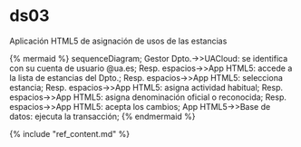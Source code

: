 # ds03

Aplicación HTML5 de asignación de usos de las estancias

{% mermaid %}
sequenceDiagram;
  Gestor Dpto.->>UACloud: se identifica con su cuenta de usuario @ua.es;
  Resp. espacios->>App HTML5: accede a la lista de estancias del Dpto.;
  Resp. espacios->>App HTML5: selecciona estancia;
  Resp. espacios->>App HTML5: asigna actividad habitual;
  Resp. espacios->>App HTML5: asigna denominación oficial o reconocida;
  Resp. espacios->>App HTML5: acepta los cambios;
  App HTML5->>Base de datos: ejecuta la transacción;
{% endmermaid %}

{% include "ref_content.md" %}